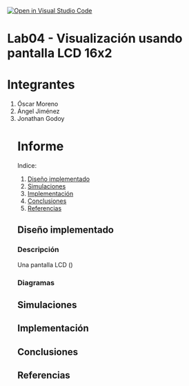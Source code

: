[![Open in Visual Studio Code](https://classroom.github.com/assets/open-in-vscode-2e0aaae1b6195c2367325f4f02e2d04e9abb55f0b24a779b69b11b9e10269abc.svg)](https://classroom.github.com/online_ide?assignment_repo_id=19881710&assignment_repo_type=AssignmentRepo)
<h1>Lab04 - Visualización usando pantalla LCD 16x2</h1>

<h1>Integrantes</h1>
<ol>
<li>Óscar Moreno</li>
<li>Ángel Jiménez</li>
<li>Jonathan Godoy</li>

<h1>Informe</h1>

Indice:

1. [Diseño implementado](#diseño-implementado)
2. [Simulaciones](#simulaciones)
3. [Implementación](#implementación)
4. [Conclusiones](#conclusiones)
5. [Referencias](#referencias)

<h2>Diseño implementado</h2>
<h3>Descripción</h3>
<p>Una pantalla LCD ()
<h3>Diagramas</h3>


<h2>Simulaciones</h2> 

<h2>Implementación</h2>

<h2>Conclusiones</h2>


<h2>Referencias</h2>

